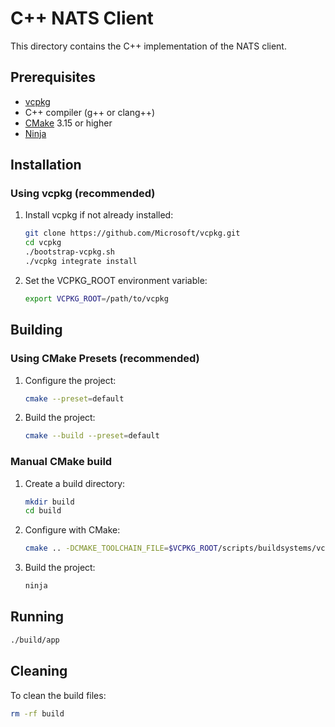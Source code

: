 # C++ NATS Client

This directory contains the C++ implementation of the NATS client.

## Prerequisites

- [vcpkg](https://github.com/Microsoft/vcpkg)
- C++ compiler (g++ or clang++)
- [CMake](https://cmake.org/) 3.15 or higher
- [Ninja](https://ninja-build.org/)

## Installation

### Using vcpkg (recommended)

1. Install vcpkg if not already installed:
   ```bash
   git clone https://github.com/Microsoft/vcpkg.git
   cd vcpkg
   ./bootstrap-vcpkg.sh
   ./vcpkg integrate install
   ```

2. Set the VCPKG_ROOT environment variable:
   ```bash
   export VCPKG_ROOT=/path/to/vcpkg
   ```

## Building

### Using CMake Presets (recommended)

1. Configure the project:
   ```bash
   cmake --preset=default
   ```

2. Build the project:
   ```bash
   cmake --build --preset=default
   ```

### Manual CMake build

1. Create a build directory:
   ```bash
   mkdir build
   cd build
   ```

2. Configure with CMake:
   ```bash
   cmake .. -DCMAKE_TOOLCHAIN_FILE=$VCPKG_ROOT/scripts/buildsystems/vcpkg.cmake -G Ninja
   ```

3. Build the project:
   ```bash
   ninja
   ```

## Running

```bash
./build/app
```

## Cleaning

To clean the build files:
```bash
rm -rf build
```